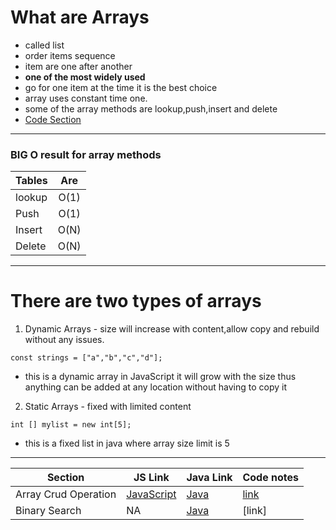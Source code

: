 # What are Arrays
- called list 
- order items sequence
- item are one after another 
- **one of the most widely used**
- go for one item at the time it is the best choice
- array uses constant time one. 
- some of the array methods are lookup,push,insert and delete 
- [Code Section](../Arrays/simpleArray.js)
---
### BIG O result for array methods
| Tables        | Are           | 
| ------------- |:-------------:| 
| lookup     | O(1) | 
| Push      | O(1)   |   
| Insert | O(N)      |    
| Delete | O(N)      |    
---
# There are two types of arrays 
1. Dynamic Arrays - size will increase with content,allow copy and rebuild without any issues. 
 ```
 const strings = ["a","b","c","d"];
 ```
- this is a dynamic array in JavaScript it will grow with the size thus anything can be added at any location without having to copy it 
2. Static Arrays - fixed with limited content 
  ```
  int [] mylist = new int[5];
   ```
- this is a fixed list in java where array size limit is 5 
---
| Section | JS Link | Java Link  | Code notes
| ----------- | ----------- | ----------- |----------- |
| Array Crud Operation | [JavaScript](../Arrays/ArrayCRUD/MyArray.js) | [Java](https://github.com/IshtiaqueNafis/DataStructureJAVACode/blob/master/src/ArrayClass/MyArray.java)|[link](../Arrays/ArrayCRUD/readme.md)
 Binary Search | NA |[Java](https://github.com/IshtiaqueNafis/DataStructureJAVACode/blob/master/src/ArrayClass/MyArray.java) | [link] 
